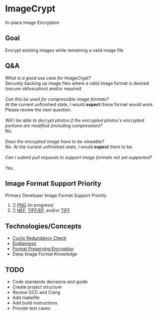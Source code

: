 # ImageCrypt
In-place Image Encryption

## Goal
Encrypt existing images while remaining a valid image file

## Q&A
*What is a good use case for ImageCrypt?*\
Securely backing up image files where a valid image format is desired (secure obfuscation) and/or required.
\
\
*Can this be used for compressible image formats?*\
At the current unfinished state, I would **expect** these format would work.\
Please review the next question.\
\
*Will I be able to decrypt photos if the encrypted photos's encrypted portions are modified (including compression)?*\
No.\
\
*Does the encrypted image have to be viewable?*\
No. At the current unfinished state, I would **expect** them to be.\
\
*Can I submit pull requests to support image formats not yet supported?*\
\
Yes.

## Image Format Support Priority
Primary Developer Image Format Support Priority
1. [] [PNG](https://en.wikipedia.org/wiki/Portable_Network_Graphics) (in progress)
2. [] [NEF](https://www.nikonusa.com/en/learn-and-explore/a/products-and-innovation/nikon-electronic-format-nef.html), [TIFF/EP](https://en.wikipedia.org/wiki/TIFF/EP), and/or [TIFF](https://en.wikipedia.org/wiki/TIFF)

## Technologies/Concepts
* [Cyclic Redundancy Check](https://en.wikipedia.org/wiki/Cyclic_redundancy_check)
* [Endianness](https://en.wikipedia.org/wiki/Endianness)
* [Format Preserving Encryption](https://en.wikipedia.org/wiki/Format-preserving_encryption)
* Deep Image Format Knowledge

## TODO
* Code standards decisions and guide
* Create project structure
* Review GCC and Clang
* Add makefile
* Add build instructions
* Provide test cases
